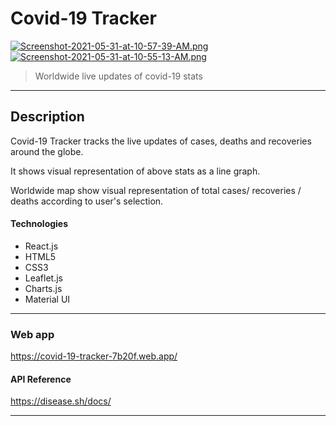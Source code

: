 
# Covid-19 Tracker

[![Screenshot-2021-05-31-at-10-57-39-AM.png](https://i.postimg.cc/3JVgjRrY/Screenshot-2021-05-31-at-10-57-39-AM.png)](https://postimg.cc/1f0nsyNj)
[![Screenshot-2021-05-31-at-10-55-13-AM.png](https://i.postimg.cc/85S4RCHj/Screenshot-2021-05-31-at-10-55-13-AM.png)](https://postimg.cc/rdf5cM7k)

> Worldwide live updates of covid-19 stats 

---


## Description

Covid-19 Tracker tracks the live updates of cases, deaths and recoveries around the globe.

It shows visual representation of above stats as a line graph.

Worldwide map show visual representation of total cases/ recoveries / deaths according to user's selection.

#### Technologies

- React.js
- HTML5
- CSS3
- Leaflet.js
- Charts.js
- Material UI

---


### Web app

https://covid-19-tracker-7b20f.web.app/

#### API Reference

https://disease.sh/docs/



---


